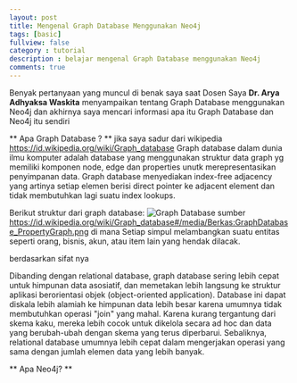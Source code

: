 ```yaml
---
layout: post
title: Mengenal Graph Database Menggunakan Neo4j
tags: [basic]
fullview: false
category : tutorial
description : belajar mengenal Graph Database menggunakan Neo4j
comments: true
---
```

Benyak pertanyaan yang muncul di benak saya saat Dosen Saya **Dr. Arya Adhyaksa Waskita** menyampaikan tentang Graph Database menggunakan Neo4j
dan akhirnya saya mencari informasi apa itu Graph Database dan Neo4j itu sendiri

** Apa Graph Database ? **
jika saya sadur dari wikipedia
https://id.wikipedia.org/wiki/Graph_database
Graph database dalam dunia ilmu komputer adalah database yang menggunakan struktur data graph yg memiliki komponen node, edge dan properties unutk merepresentasikan penyimpanan data. Graph database menyediakan index-free adjacency yang artinya setiap elemen berisi direct pointer ke adjacent element dan tidak membutuhkan lagi suatu index lookups.

Berikut struktur dari graph database: 
![Graph Database](https://id.wikipedia.org/wiki/Graph_database#/media/Berkas:GraphDatabase_PropertyGraph.png)
sumber https://id.wikipedia.org/wiki/Graph_database#/media/Berkas:GraphDatabase_PropertyGraph.png
di mana Setiap simpul melambangkan suatu entitas seperti orang, bisnis, akun, atau item lain yang hendak dilacak. 

berdasarkan sifat nya 

Dibanding dengan relational database, graph database sering lebih cepat untuk himpunan data asosiatif, dan memetakan lebih langsung ke struktur aplikasi berorientasi objek (object-oriented application). Database ini dapat diskala lebih alamiah ke himpunan data lebih besar karena umumnya tidak membutuhkan operasi "join" yang mahal. Karena kurang tergantung dari skema kaku, mereka lebih cocok untuk dikelola secara ad hoc dan data yang berubah-ubah dengan skema yang terus diperbarui. Sebaliknya, relational database umumnya lebih cepat dalam mengerjakan operasi yang sama dengan jumlah elemen data yang lebih banyak.


** Apa Neo4j? **

